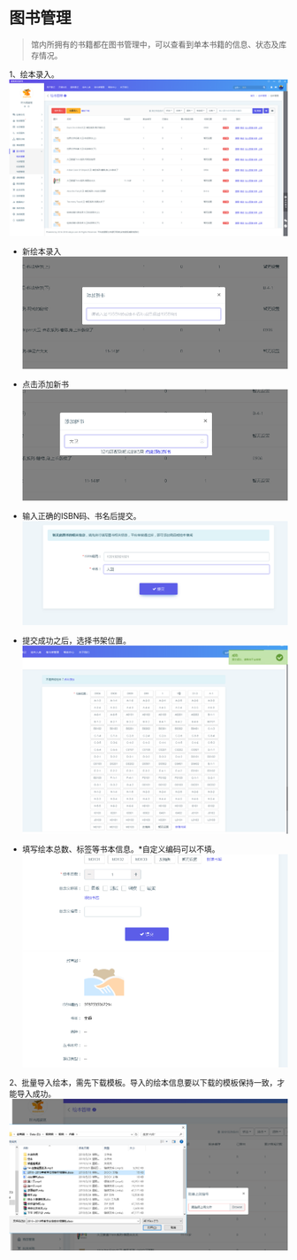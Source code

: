 # **图书管理**

> 馆内所拥有的书籍都在图书管理中，可以查看到单本书籍的信息、状态及库存情况。

1、绘本录入。![1561019566473](_media\1561019566473.png)

- 新绘本录入![1561019768992](_media\1561019768992.png)

- 点击添加新书![1561019789874](_media\1561019789874.png)

- 输入正确的ISBN码、书名后提交。![1561019849711](_media\1561019849711.png)

- 提交成功之后，选择书架位置。![1561019911139](_media\1561019911139.png)

- 填写绘本总数、标签等书本信息。*自定义编码可以不填。![1561020005118](_media\1561020005118.png)

2、批量导入绘本，需先下载模板。导入的绘本信息要以下载的模板保持一致，才能导入成功。![1561020203383](_media\1561020203383.png)


